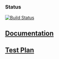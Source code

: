 ### Status
[![Build Status](https://travis-ci.org/astrashevskiy/MobileQA.png)](https://travis-ci.org/astrashevskiy/MobileQA)

## [Documentation](https://astrashevskiy.github.io/MobileQA/)

## [Test Plan](TestPlan.md)

